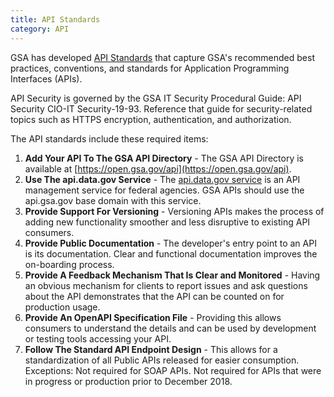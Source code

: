 ```yaml
---
title: API Standards
category: API
---
```


GSA has developed [API Standards](https://github.com/GSA/api-standards) that capture GSA's recommended best practices, conventions, and standards for Application Programming Interfaces (APIs).

API Security is governed by the GSA IT Security Procedural Guide: API Security CIO-IT Security-19-93. Reference that guide for security-related topics such as HTTPS encryption, authentication, and authorization.

The API standards include these required items:

1. **Add Your API To The GSA API Directory** - The GSA API Directory is available at [https://open.gsa.gov/api](https://open.gsa.gov/api).
2. **Use The api.data.gov Service** - The [api.data.gov service](https://api.data.gov/about/) is an API management service for federal agencies. GSA APIs should use the api.gsa.gov base domain with this service.
3. **Provide Support For Versioning** - Versioning APIs makes the process of adding new functionality smoother and less disruptive to existing API consumers.
4. **Provide Public Documentation** - The developer's entry point to an API is its documentation. Clear and functional documentation improves the on-boarding process.
5. **Provide A Feedback Mechanism That Is Clear and Monitored** - Having an obvious mechanism for clients to report issues and ask questions about the API demonstrates that the API can be counted on for production usage.
6. **Provide An OpenAPI Specification File** - Providing this allows consumers to understand the details and can be used by development or testing tools accessing your API.
7. **Follow The Standard API Endpoint Design** - This allows for a standardization of all Public APIs released for easier consumption. Exceptions: Not required for SOAP APIs. Not required for APIs that were in progress or production prior to December 2018.

